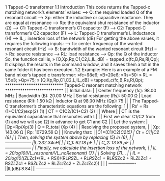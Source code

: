 1 Tapped-C transformer 1.1 Introduction
This code returns the Tapped-c matching network’s elements’ values:
–> Q: the required loaded Q of the resonant circuit
–> Xp: either the inductive or capacitive reactance. They are equal at resonance –> Rp: the equivalent shut resistance of the inductor (Ω)
–> C1: Tapped-C transformer’s C1 capacitor (F)
–> C2: Tapped-C transformer’s C2 capacitor (F)
–> L: Tapped-C transformer’s L inductance (H)
–> IL_: insertion loss of the network (dB)
For getting the above values, it requires the following inputs: –> fc: center frequency of the wanted resonant circuit (Hz)
–> B: bandwidth of the wanted resonant circuit (Hz)
–> Rs: source resistance
–> RL: load resistance
–> Qp: the Q of the inductor
So, the function call is,
» [Q,Xp,Rp,C1,C2,L,IL_dB] = tapped_c(fc,B,Rs,Rl,Qp);
It displays the results in the command window, and it saves them a txt in the same folder it has been executed.
1.2 Example:
Here is an example of a FM band mixer’s tapped c transformer:
»fc=98e6; »B=20e6; »Rs=50:
» RL = 1.5e3; »Qp=75;
» [Q,Xp,Rp,C1,C2,L,IL_dB] = tapped_c(fc,B,Rs,Rl,Qp);
*************************** Tapped-C resonant matching network *************************** |
| Initial data: |
| Center frequency (fc): 98.00 MHz
| Bandwidth (B): 20.00 MHz
| Serial resistance (Rs): 50.00 Ω
| Load resistance (Rl): 1.50 kΩ
| Inductor Q at 98.00 MHz (Qp): 75 |
|
| The Tapped-C transformer’s characteristic equations are the following:
1
|
| Rs’ = Rs (1+C1/C2)exp(2) (1)
| CT = C1C2/(C1+C2) (2) |
| Where |
| CT is the equivalent capacitance that resonates with L| |
| First we clear C1/C2 from (1) and we will use (2) in advance to get C1 and C2 |
| Let the system: | |Qp=Rp/Xp(3)
| Q = R_total /Xp (4) |
| Resolving the proposed system, |
| Xp: 143.06 Ω
| Rp: 10729.59 Ω |
| Knowing that:
| |C1=(C1/C2)*C2(5)
| Ct = C1||C2 (6) |
| Then, solving the system above by replacing (5) in (6), |
| —————— ||L:232.34nH|
| | C_1: 62.18 pF |
| | C_2: 13.89 pF |
| —————— |
| Finally, we calculate the insertion loss of the network, |
| IL = 20log10(VL_resonant/VL_noResonant) (7) |
| Solving (7)... |
| IL = 20log10((ZL*Zc1*(RL + RS))/(RL*RS*ZL + RL*RS*Zc1 + RL*RS*Zc2 + RL*ZL*Zc1 + RS*ZL*Zc1 + RS*ZL*Zc2 + RL*Zc1*Zc2 + ZL*Zc1*Zc2))
|
|
| ——————-
||IL(dB):8.84|
| ——————-
*******************************************************************************************
